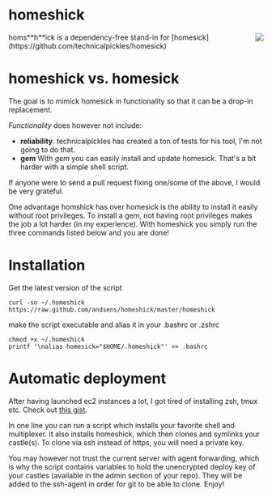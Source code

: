 homeshick
=========
<div style="float: right"><img src="http://i.imgur.com/3zAK9.jpg"></div>
homs**h**ick is a dependency-free stand-in for [homesick](https://github.com/technicalpickles/homesick)

# homeshick vs. homesick #
The goal is to mimick homesick in functionality so that it can be a drop-in replacement.

_Functionality_ does however not include:
* **reliability**. technicalpickles has created a ton of tests for his tool, I'm not going to do that.
* **gem** With _gem_ you can easily install and update homesick. That's a bit harder with a simple shell script.

If anyone were to send a pull request fixing one/some of the above, I would be very grateful.

One advantage homshick has over homesick is the ability to install it easily without root privileges.
To install a gem, not having root privileges makes the job a lot harder (in my experience).
With homeshick you simply run the three commands listed below and you are done!

# Installation #
Get the latest version of the script
```
curl -so ~/.homeshick https://raw.github.com/andsens/homeshick/master/homeshick
```
make the script executable and alias it in your .bashrc or .zshrc
```
chmod +x ~/.homeshick
printf '\nalias homesick="$HOME/.homeshick"' >> .bashrc
```

# Automatic deployment #
After having launched ec2 instances a lot, I got tired of installing zsh, tmux etc.
Check out [this gist](https://gist.github.com/2913223).

In one line you can run a script which installs your favorite shell and multiplexer.
It also installs homeshick, which then clones and symlinks your castle(s).
To clone via ssh instead of https, you will need a private key.

You may however not trust the current server with agent forwarding,
which is why the script contains variables to hold the unencrypted deploy key of your castles
(available in the admin section of your repo).
They will be added to the ssh-agent in order for git to be able to clone. Enjoy!
